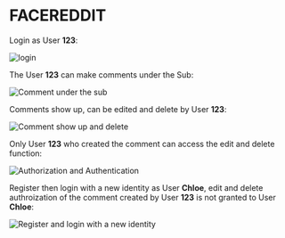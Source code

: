 # FACEREDDIT

Login as User **123**:


![login](https://user-images.githubusercontent.com/84604184/134825750-e01e1c2b-c6e1-4895-ac83-e0c521f7555a.gif)



The User **123** can make comments under the Sub:



![Comment under the sub](https://user-images.githubusercontent.com/84604184/134825814-87754d9a-1c86-4ce3-8cf7-66e03cfd20d6.gif)



Comments show up, can be edited and delete by User **123**:


![Comment show up and delete](https://user-images.githubusercontent.com/84604184/134825819-bf639a97-ac0e-4909-bea1-49809f26c27c.gif)


Only User **123** who created the comment can access the edit and delete function:


![Authorization and Authentication](https://user-images.githubusercontent.com/84604184/134824591-c89a90ef-5fc0-4325-bcc4-2b1c488b66fa.gif)


Register then login with a new identity as User **Chloe**, edit and delete authroization of the comment created by User **123** is not granted to User **Chloe**:


![Register and login with a new identity](https://user-images.githubusercontent.com/84604184/134825847-52032944-240f-439b-a5a0-d499c0adc3ca.gif)
